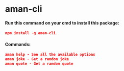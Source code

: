 # aman-cli

#### Run this command on your cmd to install this package:

```json
npm install -g aman-cli
```

#### Commands:

```json
aman help - See all the available options
aman joke - Get a random joke
aman quote - Get a random quote
```
